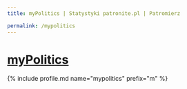 ```yaml
---
title: myPolitics | Statystyki patronite.pl | Patromierz

permalink: /mypolitics
---
```


# [myPolitics](https://patronite.pl/mypolitics)

{% include profile.md name="mypolitics" prefix="m" %}
